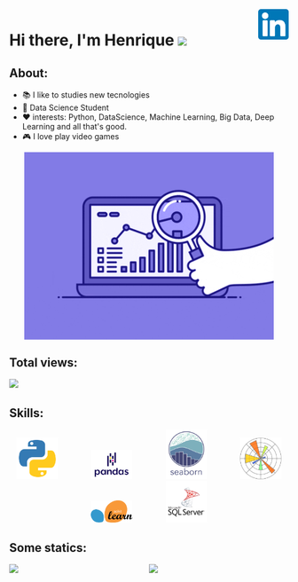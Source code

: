<a href="https://www.linkedin.com/in/henrique-oliveira-15b656197" target="_blank">
    <img 
        src="images/linkedin.svg" 
        alt="linkedIn" 
        width="55" 
        align="right" />
</a>


# Hi there, I'm Henrique <img src="https://raw.githubusercontent.com/iampavangandhi/iampavangandhi/master/gifs/Hi.gif" width="30px"></h2>


## About: 

- 📚 I like to studies new tecnologies
- 🌱 Data Science Student 
- ❤️ interests: Python, DataScience, Machine Learning, Big Data, Deep Learning and all that's good.
- 🎮 I love play video games 

<p align="center">
  <a href="#">
    <img align="center" width="450" src="animation/ds3.gif" />
  </a>
</p>

## Total views:

<img alingn="center" src="https://profile-counter.glitch.me/Olivierah/count.svg" />

## Skills:
<p align="center">
    <img src="images/python.svg" width="75">
    &nbsp;&nbsp;&nbsp;&nbsp;&nbsp;&nbsp;&nbsp;&nbsp;&nbsp;&nbsp;&nbsp;&nbsp;&nbsp;
    <img src="images/pd.svg" width="75">
    &nbsp;&nbsp;&nbsp;&nbsp;&nbsp;&nbsp;&nbsp;&nbsp;&nbsp;&nbsp;&nbsp;&nbsp;&nbsp;
    <img src="images/sns.svg" width="75">
    &nbsp;&nbsp;&nbsp;&nbsp;&nbsp;&nbsp;&nbsp;&nbsp;&nbsp;&nbsp;&nbsp;&nbsp;&nbsp;
    <img src="images/plt.svg" width="75">
    &nbsp;&nbsp;&nbsp;&nbsp;&nbsp;&nbsp;&nbsp;&nbsp;&nbsp;&nbsp;&nbsp;&nbsp;&nbsp;
    <img src="images/scikit.png" width="75">
    &nbsp;&nbsp;&nbsp;&nbsp;&nbsp;&nbsp;&nbsp;&nbsp;&nbsp;&nbsp;&nbsp;&nbsp;&nbsp;
    <img src="images/mssql.png" width="75">
    &nbsp;&nbsp;&nbsp;&nbsp;&nbsp;&nbsp;&nbsp;&nbsp;&nbsp;&nbsp;&nbsp;&nbsp;&nbsp;
    

## Some statics:
<p align="center">
  <a href="#">
    <img src='https://github-readme-stats.vercel.app/api?username=Olivierah&show_icons=true&theme=tokyonight&count_private=true&line_height=40'  align="left" />
    <img src='https://github-readme-stats.vercel.app/api/top-langs/?username=Olivierah&theme=tokyonight&hide_langs_below=4'/>
  </a>
</p>






